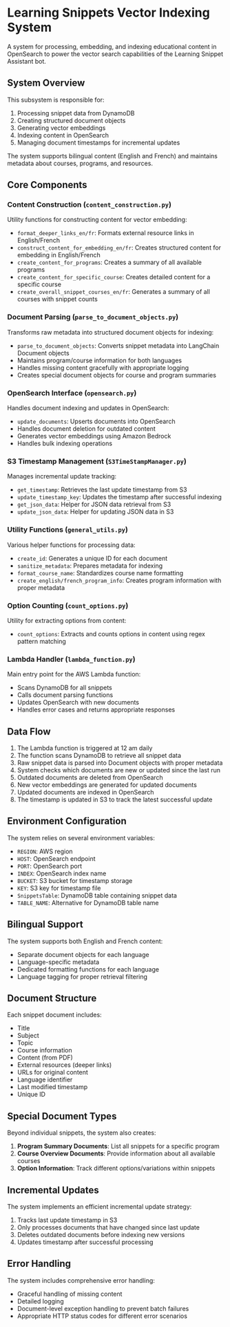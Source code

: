 # Learning Snippets Vector Indexing System

A system for processing, embedding, and indexing educational content in OpenSearch to power the vector search capabilities of the Learning Snippet Assistant bot.

## System Overview

This subsystem is responsible for:
1. Processing snippet data from DynamoDB
2. Creating structured document objects
3. Generating vector embeddings
4. Indexing content in OpenSearch
5. Managing document timestamps for incremental updates

The system supports bilingual content (English and French) and maintains metadata about courses, programs, and resources.

## Core Components

### Content Construction (`content_construction.py`)

Utility functions for constructing content for vector embedding:

- `format_deeper_links_en/fr`: Formats external resource links in English/French
- `construct_content_for_embedding_en/fr`: Creates structured content for embedding in English/French
- `create_content_for_programs`: Creates a summary of all available programs
- `create_content_for_specific_course`: Creates detailed content for a specific course
- `create_overall_snippet_courses_en/fr`: Generates a summary of all courses with snippet counts

### Document Parsing (`parse_to_document_objects.py`)

Transforms raw metadata into structured document objects for indexing:

- `parse_to_document_objects`: Converts snippet metadata into LangChain Document objects
- Maintains program/course information for both languages
- Handles missing content gracefully with appropriate logging
- Creates special document objects for course and program summaries

### OpenSearch Interface (`opensearch.py`)

Handles document indexing and updates in OpenSearch:

- `update_documents`: Upserts documents into OpenSearch
- Handles document deletion for outdated content
- Generates vector embeddings using Amazon Bedrock
- Handles bulk indexing operations

### S3 Timestamp Management (`S3TimeStampManager.py`)

Manages incremental update tracking:

- `get_timestamp`: Retrieves the last update timestamp from S3
- `update_timestamp_key`: Updates the timestamp after successful indexing
- `get_json_data`: Helper for JSON data retrieval from S3
- `update_json_data`: Helper for updating JSON data in S3

### Utility Functions (`general_utils.py`)

Various helper functions for processing data:

- `create_id`: Generates a unique ID for each document
- `sanitize_metadata`: Prepares metadata for indexing
- `format_course_name`: Standardizes course name formatting
- `create_english/french_program_info`: Creates program information with proper metadata

### Option Counting (`count_options.py`)

Utility for extracting options from content:

- `count_options`: Extracts and counts options in content using regex pattern matching

### Lambda Handler (`lambda_function.py`)

Main entry point for the AWS Lambda function:

- Scans DynamoDB for all snippets
- Calls document parsing functions
- Updates OpenSearch with new documents
- Handles error cases and returns appropriate responses

## Data Flow

1. The Lambda function is triggered at 12 am daily
2. The function scans DynamoDB to retrieve all snippet data
3. Raw snippet data is parsed into Document objects with proper metadata
4. System checks which documents are new or updated since the last run
5. Outdated documents are deleted from OpenSearch
6. New vector embeddings are generated for updated documents
7. Updated documents are indexed in OpenSearch
8. The timestamp is updated in S3 to track the latest successful update

## Environment Configuration

The system relies on several environment variables:
- `REGION`: AWS region
- `HOST`: OpenSearch endpoint
- `PORT`: OpenSearch port
- `INDEX`: OpenSearch index name
- `BUCKET`: S3 bucket for timestamp storage
- `KEY`: S3 key for timestamp file
- `SnippetsTable`: DynamoDB table containing snippet data
- `TABLE_NAME`: Alternative for DynamoDB table name

## Bilingual Support

The system supports both English and French content:
- Separate document objects for each language
- Language-specific metadata
- Dedicated formatting functions for each language
- Language tagging for proper retrieval filtering

## Document Structure

Each snippet document includes:
- Title
- Subject
- Topic
- Course information
- Content (from PDF)
- External resources (deeper links)
- URLs for original content
- Language identifier
- Last modified timestamp
- Unique ID

## Special Document Types

Beyond individual snippets, the system also creates:
1. **Program Summary Documents**: List all snippets for a specific program
2. **Course Overview Documents**: Provide information about all available courses
3. **Option Information**: Track different options/variations within snippets

## Incremental Updates

The system implements an efficient incremental update strategy:
1. Tracks last update timestamp in S3
2. Only processes documents that have changed since last update
3. Deletes outdated documents before indexing new versions
4. Updates timestamp after successful processing

## Error Handling

The system includes comprehensive error handling:
- Graceful handling of missing content
- Detailed logging
- Document-level exception handling to prevent batch failures
- Appropriate HTTP status codes for different error scenarios
